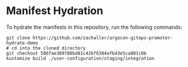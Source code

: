 # Manifest Hydration

To hydrate the manifests in this repository, run the following commands:

```shell
git clone https://github.com/zachaller/argocon-gitops-promoter-hydrate-demo
# cd into the cloned directory
git checkout 586fae369788bd81c426f6384afb43e5ca801c8b
kustomize build ./user-configuration/staging/integration
```

